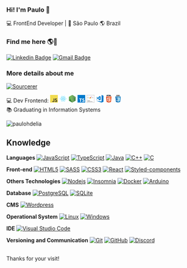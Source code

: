 ### Hi! I'm Paulo 👋

💻 FrontEnd Developer | 🏡 São Paulo 🌎 Brazil

### Find me here 🌎💬

[![Linkedin Badge](https://img.shields.io/badge/-LinkedIn-blue?style=flat-square&logo=Linkedin&logoColor=white&link=https://www.linkedin.com/in/paulodelia/)](https://www.linkedin.com/in/paulodelia/)
[![Gmail Badge](https://img.shields.io/badge/-Gmail-c14438?style=flat-square&logo=Gmail&logoColor=white&link=mailto:paulohdelia@gmail.com)](mailto:paulohdelia@gmail.com)


### More details about me

[![Sourcerer](https://img.shields.io/badge/Sourcerer-Profile-important)](https://sourcerer.io/paulohdelia)

💻 Dev Frontend: 
<code><img height="20" src="https://raw.githubusercontent.com/github/explore/80688e429a7d4ef2fca1e82350fe8e3517d3494d/topics/javascript/javascript.png"></code>
<code><img height="20" src="https://raw.githubusercontent.com/github/explore/80688e429a7d4ef2fca1e82350fe8e3517d3494d/topics/react/react.png"></code>
<code><img height="20" src="https://raw.githubusercontent.com/github/explore/80688e429a7d4ef2fca1e82350fe8e3517d3494d/topics/nodejs/nodejs.png"></code>
<code><img height="20" src="https://raw.githubusercontent.com/github/explore/80688e429a7d4ef2fca1e82350fe8e3517d3494d/topics/typescript/typescript.png"></code>
<code><img height="20" src="https://raw.githubusercontent.com/github/explore/80688e429a7d4ef2fca1e82350fe8e3517d3494d/topics/styled-components/styled-components.png"></code>
<code><img height="20" src="https://raw.githubusercontent.com/github/explore/80688e429a7d4ef2fca1e82350fe8e3517d3494d/topics/visual-studio-code/visual-studio-code.png"></code>
<code><img height="20" src="https://raw.githubusercontent.com/github/explore/80688e429a7d4ef2fca1e82350fe8e3517d3494d/topics/html/html.png"></code>
<code><img height="20" src="https://raw.githubusercontent.com/github/explore/80688e429a7d4ef2fca1e82350fe8e3517d3494d/topics/css/css.png"></code><br>
📚 Graduating in Information Systems<br>

<img src="https://github-readme-stats.vercel.app/api?username=paulohdelia&show_icons=true" alt="paulohdelia" />

## Knowledge

**Languages**
[![JavaScript](https://img.shields.io/badge/-JavaScript-black?style=flat-square&logo=javascript&link=https://github.com/paulohdelia/)](https://github.com/paulohdelia/)
[![TypeScript](https://img.shields.io/badge/-TypeScript-007ACC?style=flat-square&logo=typescript&link=https://github.com/paulohdelia/)](https://github.com/paulohdelia/)
[![Java](https://img.shields.io/badge/-Java-ff0000?style=flat-square&logo=Java&link=https://github.com/paulohdelia/)](https://github.com/paulohdelia/)
[![C++](https://img.shields.io/badge/-C++-00599C?style=flat-square&logo=c++&link=https://github.com/paulohdelia/)](https://github.com/paulohdelia/)
[![C](https://img.shields.io/badge/-A8B9CC?style=flat-square&logo=c&logoColor=white&link=https://github.com/paulohdelia/)](https://github.com/paulohdelia/)


**Front-end**
[![HTML5](https://img.shields.io/badge/-HTML5-E34F26?style=flat-square&logo=html5&logoColor=white&link=https://github.com/paulohdelia/)](https://github.com/paulohdelia/)
[![SASS](https://img.shields.io/badge/-SASS-ed9ac2?style=flat-square&logo=sass)](https://github.com/paulohdelia/)
[![CSS3](https://img.shields.io/badge/-CSS3-1572B6?style=flat-square&logo=css3&link=https://github.com/paulohdelia/)](https://github.com/paulohdelia/)
[![React](https://img.shields.io/badge/-React-black?style=flat-square&logo=react&link=https://github.com/paulohdelia/)](https://github.com/paulohdelia/)
[![Styled-components](https://img.shields.io/badge/-Styled%20Components-pink?style=flat-square&logo=styled-components)](https://github.com/paulohdelia/)

**Others Technologies**
[![Nodejs](https://img.shields.io/badge/-Nodejs-black?style=flat-square&logo=Node.js&link=https://github.com/paulohdelia/)](https://github.com/paulohdelia/)
[![Insomnia](https://img.shields.io/badge/-Insomnia-5849BE?style=flat-square&logo=Insomnia&link=https://github.com/paulohdelia/)](https://github.com/paulohdelia/)
[![Docker](https://img.shields.io/badge/-Docker-black?style=flat-square&logo=docker&link=https://github.com/paulohdelia/)](https://github.com/paulohdelia/)
[![Arduino](https://img.shields.io/badge/-Arduino-96D9D9?style=flat-square&logo=arduino&link=https://github.com/paulohdelia/)](https://github.com/paulohdelia/)


**Database**
[![PostgreSQL](https://img.shields.io/badge/-PostgreSQL-336791?style=flat-square&logo=postgresql&link=https://github.com/paulohdelia/)](https://github.com/paulohdelia/)
[![SQLite](https://img.shields.io/badge/-SQLite-003B57?style=flat-square&logo=sqlite&link=https://github.com/paulohdelia/)](https://github.com/paulohdelia/)

**CMS**
[![Wordpress](https://img.shields.io/badge/-Wordpress-21759B?style=flat-square&logo=Wordpress&link=https://github.com/paulohdelia/)](https://github.com/paulohdelia/)

**Operational System**
[![Linux](https://img.shields.io/badge/-Linux-333333?style=flat-square&logo=Linux&link=https://github.com/paulohdelia/)](https://github.com/paulohdelia/)
[![Windows](https://img.shields.io/badge/-Windows-0078D6?style=flat-square&logo=Windows&link=https://github.com/paulohdelia/)](https://github.com/paulohdelia/)

**IDE**
[![Visual Studio Code](https://img.shields.io/badge/-Visual%20Studio%20Code-007ACC?style=flat-square&logo=VisualStudioCode&link=https://github.com/paulohdelia/)](https://github.com/paulohdelia/)

**Versioning and Communication**
[![Git](https://img.shields.io/badge/-Git-black?style=flat-square&logo=git&link=https://github.com/paulohdelia/)](https://github.com/paulohdelia/)
[![GitHub](https://img.shields.io/badge/-GitHub-181717?style=flat-square&logo=github&link=https://github.com/paulohdelia/)](https://github.com/paulohdelia/)
[![Discord](https://img.shields.io/badge/-Discord-000000?style=flat-square&logo=Discord&link=https://github.com/paulohdelia/)](https://github.com/paulohdelia/)

<br/>
Thanks for your visit!
